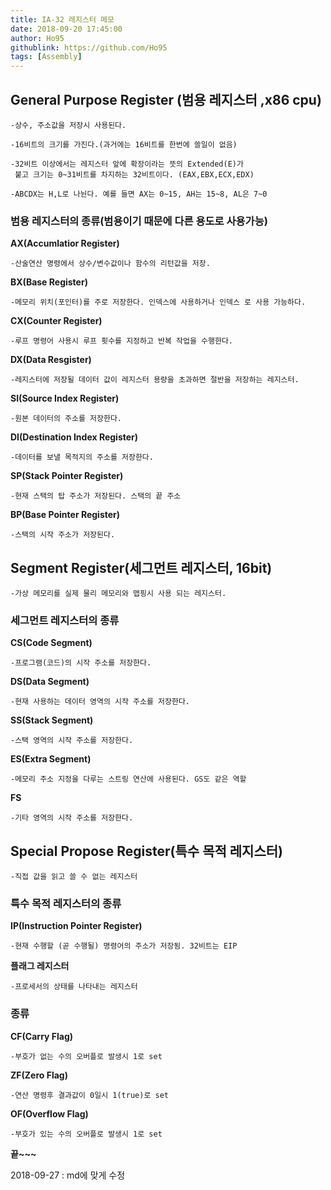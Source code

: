 ```yaml
---
title: IA-32 레지스터 메모
date: 2018-09-20 17:45:00 
author: Ho95
githublink: https://github.com/Ho95
tags: [Assembly]  
---
```


## General Purpose Register (범용 레지스터 ,x86 cpu)

```
-상수, 주소값을 저장시 사용된다.

-16비트의 크기를 가진다.(과거에는 16비트를 한번에 쓸일이 없음)

-32비트 이상에서는 레지스터 앞에 확장이라는 뜻의 Extended(E)가 
 붙고 크기는 0~31비트를 차지하는 32비트이다. (EAX,EBX,ECX,EDX)

-ABCDX는 H,L로 나뉜다. 예를 들면 AX는 0~15, AH는 15~8, AL은 7~0 
```



### 범용 레지스터의 종류(범용이기 때문에 다른 용도로 사용가능)

**AX(Accumlatior Register)**

```
-산술연산 명령에서 상수/변수값이나 함수의 리턴값을 저장.
```

**BX(Base Register)**

```
-메모리 위치(포인터)를 주로 저장한다. 인덱스에 사용하거나 인덱스 로 사용 가능하다.
```

**CX(Counter Register)**

```
-루프 명령어 사용시 루프 횟수를 지정하고 반복 작업을 수행한다.
```

**DX(Data Resgister)**

```
-레지스터에 저장될 데이터 값이 레지스터 용량을 초과하면 절반을 저장하는 레지스터.
```

**SI(Source Index Register)**

```
-원본 데이터의 주소를 저장한다. 
```

**DI(Destination Index Register)**

```
-데이터를 보낼 목적지의 주소를 저장한다.
```

**SP(Stack Pointer Register)**

```
-현재 스택의 탑 주소가 저장된다. 스택의 끝 주소
```

**BP(Base Pointer Register)**

```
-스택의 시작 주소가 저장된다.
```



## Segment Register(세그먼트 레지스터, 16bit)

```
-가상 메모리를 실제 물리 메모리와 맵핑시 사용 되는 레지스터.
```



### 세그먼트 레지스터의 종류

**CS(Code Segment)**

```
-프로그램(코드)의 시작 주소를 저장한다.
```

**DS(Data Segment)**

```
-현재 사용하는 데이터 영역의 시작 주소를 저장한다.
```

**SS(Stack Segment)**

```
-스택 영역의 시작 주소를 저장한다.
```

**ES(Extra Segment)**

```
-메모리 주소 지정을 다루는 스트링 연산에 사용된다. GS도 같은 역할
```

**FS**

```
-기타 영역의 시작 주소를 저장한다.
```



## Special Propose Register(특수 목적 레지스터)

```
-직접 값을 읽고 쓸 수 없는 레지스터
```



### 특수 목적 레지스터의 종류

**IP(Instruction Pointer Register)**

```
-현재 수행할 (곧 수행될) 명령어의 주소가 저장됨. 32비트는 EIP
```

**플래그 레지스터**

```
-프로세서의 상태를 나타내는 레지스터
```



### 종류

**CF(Carry Flag)** 

```
-부호가 없는 수의 오버플로 발생시 1로 set
```

**ZF(Zero Flag)** 

```
-연산 명령후 결과값이 0일시 1(true)로 set
```

**OF(Overflow Flag)** 

```
-부호가 있는 수의 오버플로 발생시 1로 set
```



**끝~~~**

2018-09-27 : md에 맞게 수정